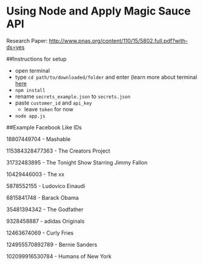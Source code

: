 # Using Node and Apply Magic Sauce API

Research Paper: http://www.pnas.org/content/110/15/5802.full.pdf?with-ds=yes

##Instructions for setup

- open terminal
- type ```cd path/to/downloaded/folder``` and enter (learn more about terminal [here](http://mac.appstorm.net/how-to/utilities-how-to/how-to-use-terminal-the-basics/)
- ```npm install```
- rename ```secrets_example.json``` to ```secrets.json```
- paste ```customer_id``` and ```api_key```
    - leave ```token``` for now
- ```node app.js```

##Example Facebook Like IDs

18807449704 - Mashable

115384328477363 - The Creators Project

31732483895 - The Tonight Show Starring Jimmy Fallon

10429446003 - The xx

5878552155 - Ludovico Einaudi

6815841748 - Barack Obama

35481394342 - The Godfather

9328458887 - adidas Originals

12463674069 - Curly Fries

124955570892789 - Bernie Sanders

102099916530784 - Humans of New York